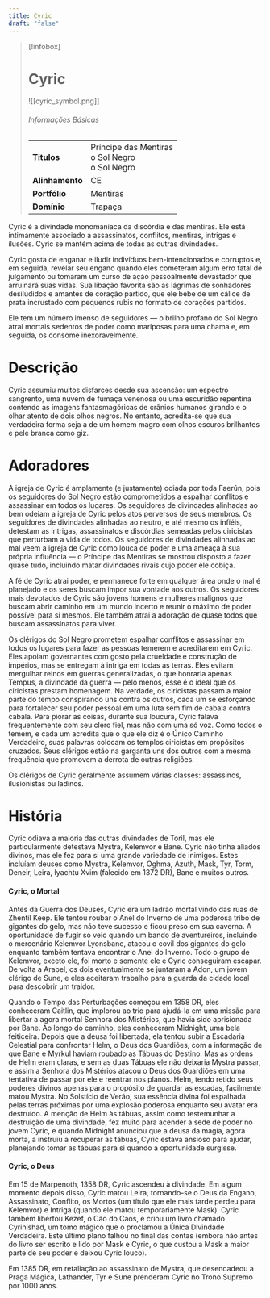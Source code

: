 ```yaml
---
title: Cyric
draft: "false"
---
```

> [!infobox]
> # Cyric
> ![[cyric_symbol.png]]
> ###### Informações Básicas
> | | |
> | ---- | ---- |
> | **Titulos** | Príncipe das Mentiras<br/>o Sol Negro<br/>o Sol Negro |
> | **Alinhamento** | CE |
> | **Portfólio** | Mentiras |
> | **Domínio** | Trapaça |

Cyric é a divindade monomaníaca da discórdia e das mentiras. Ele está intimamente associado a assassinatos, conflitos, mentiras, intrigas e ilusões. Cyric se mantém acima de todas as outras divindades.

Cyric gosta de enganar e iludir indivíduos bem-intencionados e corruptos e, em seguida, revelar seu engano quando eles cometeram algum erro fatal de julgamento ou tomaram um curso de ação pessoalmente devastador que arruinará suas vidas. Sua libação favorita são as lágrimas de sonhadores desiludidos e amantes de coração partido, que ele bebe de um cálice de prata incrustado com pequenos rubis no formato de corações partidos.

Ele tem um número imenso de seguidores — o brilho profano do Sol Negro atrai mortais sedentos de poder como mariposas para uma chama e, em seguida, os consome inexoravelmente.

# Descrição
Cyric assumiu muitos disfarces desde sua ascensão: um espectro sangrento, uma nuvem de fumaça venenosa ou uma escuridão repentina contendo as imagens fantasmagóricas de crânios humanos girando e o olhar atento de dois olhos negros. No entanto, acredita-se que sua verdadeira forma seja a de um homem magro com olhos escuros brilhantes e pele branca como giz.

# Adoradores
A igreja de Cyric é amplamente (e justamente) odiada por toda Faerûn, pois os seguidores do Sol Negro estão comprometidos a espalhar conflitos e assassinar em todos os lugares. Os seguidores de divindades alinhadas ao bem odeiam a igreja de Cyric pelos atos perversos de seus membros. Os seguidores de divindades alinhadas ao neutro, e até mesmo os infiéis, detestam as intrigas, assassinatos e discórdias semeadas pelos ciricistas que perturbam a vida de todos. Os seguidores de divindades alinhadas ao mal veem a igreja de Cyric como louca de poder e uma ameaça à sua própria influência — o Príncipe das Mentiras se mostrou disposto a fazer quase tudo, incluindo matar divindades rivais cujo poder ele cobiça.

A fé de Cyric atrai poder, e permanece forte em qualquer área onde o mal é planejado e os seres buscam impor sua vontade aos outros. Os seguidores mais devotados de Cyric são jovens homens e mulheres malignos que buscam abrir caminho em um mundo incerto e reunir o máximo de poder possível para si mesmos. Ele também atrai a adoração de quase todos que buscam assassinatos para viver.

Os clérigos do Sol Negro prometem espalhar conflitos e assassinar em todos os lugares para fazer as pessoas temerem e acreditarem em Cyric. Eles apoiam governantes com gosto pela crueldade e construção de impérios, mas se entregam à intriga em todas as terras. Eles evitam mergulhar reinos em guerras generalizadas, o que honraria apenas Tempus, a divindade da guerra — pelo menos, esse é o ideal que os ciricistas prestam homenagem. Na verdade, os ciricistas passam a maior parte do tempo conspirando uns contra os outros, cada um se esforçando para fortalecer seu poder pessoal em uma luta sem fim de cabala contra cabala. Para piorar as coisas, durante sua loucura, Cyric falava frequentemente com seu clero fiel, mas não com uma só voz. Como todos o temem, e cada um acredita que o que ele diz é o Único Caminho Verdadeiro, suas palavras colocam os templos ciricistas em propósitos cruzados. Seus clérigos estão na garganta uns dos outros com a mesma frequência que promovem a derrota de outras religiões.

Os clérigos de Cyric geralmente assumem várias classes: assassinos, ilusionistas ou ladinos.

# História
Cyric odiava a maioria das outras divindades de Toril, mas ele particularmente detestava Mystra, Kelemvor e Bane. Cyric não tinha aliados divinos, mas ele fez para si uma grande variedade de inimigos. Estes incluíam deuses como Mystra, Kelemvor, Oghma, Azuth, Mask, Tyr, Torm, Deneir, Leira, Iyachtu Xvim (falecido em 1372 DR), Bane e muitos outros.

#### Cyric, o Mortal
Antes da Guerra dos Deuses, Cyric era um ladrão mortal vindo das ruas de Zhentil Keep. Ele tentou roubar o Anel do Inverno de uma poderosa tribo de gigantes do gelo, mas não teve sucesso e ficou preso em sua caverna. A oportunidade de fugir só veio quando um bando de aventureiros, incluindo o mercenário Kelemvor Lyonsbane, atacou o covil dos gigantes do gelo enquanto também tentava encontrar o Anel do Inverno. Todo o grupo de Kelemvor, exceto ele, foi morto e somente ele e Cyric conseguiram escapar. De volta a Arabel, os dois eventualmente se juntaram a Adon, um jovem clérigo de Sune, e eles aceitaram trabalho para a guarda da cidade local para descobrir um traidor.

Quando o Tempo das Perturbações começou em 1358 DR, eles conheceram Caitlin, que implorou ao trio para ajudá-la em uma missão para libertar a agora mortal Senhora dos Mistérios, que havia sido aprisionada por Bane. Ao longo do caminho, eles conheceram Midnight, uma bela feiticeira. Depois que a deusa foi libertada, ela tentou subir a Escadaria Celestial para confrontar Helm, o Deus dos Guardiões, com a informação de que Bane e Myrkul haviam roubado as Tábuas do Destino. Mas as ordens de Helm eram claras, e sem as duas Tábuas ele não deixaria Mystra passar, e assim a Senhora dos Mistérios atacou o Deus dos Guardiões em uma tentativa de passar por ele e reentrar nos planos. Helm, tendo retido seus poderes divinos apenas para o propósito de guardar as escadas, facilmente matou Mystra. No Solstício de Verão, sua essência divina foi espalhada pelas terras próximas por uma explosão poderosa enquanto seu avatar era destruído. A menção de Helm às tábuas, assim como testemunhar a destruição de uma divindade, fez muito para acender a sede de poder no jovem Cyric, e quando Midnight anunciou que a deusa da magia, agora morta, a instruiu a recuperar as tábuas, Cyric estava ansioso para ajudar, planejando tomar as tábuas para si quando a oportunidade surgisse.

#### Cyric, o Deus
Em 15 de Marpenoth, 1358 DR, Cyric ascendeu à divindade. Em algum momento depois disso, Cyric matou Leira, tornando-se o Deus da Engano, Assassinato, Conflito, os Mortos (um título que ele mais tarde perdeu para Kelemvor) e Intriga (quando ele matou temporariamente Mask). Cyric também libertou Kezef, o Cão do Caos, e criou um livro chamado Cyrinishad, um tomo mágico que o proclamou a Única Divindade Verdadeira. Este último plano falhou no final das contas (embora não antes do livro ser escrito e lido por Mask e Cyric, o que custou a Mask a maior parte de seu poder e deixou Cyric louco).

Em 1385 DR, em retaliação ao assassinato de Mystra, que desencadeou a Praga Mágica, Lathander, Tyr e Sune prenderam Cyric no Trono Supremo por 1000 anos.